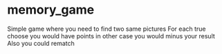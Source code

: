 # memory_game
Simple game where you need to find two same pictures
For each true choose you would have points in other case you would minus your result
Also you could rematch
